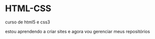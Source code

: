 # HTML-CSS
curso de html5 e css3

estou aprendendo a criar sites e agora vou gerenciar meus repositórios
